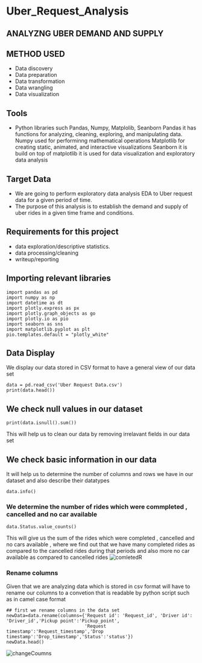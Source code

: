 # Uber_Request_Analysis
## ANALYZNG UBER DEMAND AND SUPPLY
## METHOD USED
* Data discovery
* Data preparation
* Data transformation 
* Data wrangling
* Data visualization
## Tools
* Python libraries such Pandas, Numpy, Matplolib, Seanborn
Pandas it has functions for analyzing, cleaning, exploring, and manipulating data.
Numpy used for performinng mathematical operations
Matplotlib for creating static, animated, and interactive visualizations
Seanborn it is build on top of matplotlib it is used for data visualization and exploratory data analysis
## Target Data
*  We are going to perform exploratory data analysis EDA to Uber request data for a given period of time.
*  The purpose of this analysis is to establish the demand and supply of uber rides in a given time frame and conditions.
## Requirements for this project
* data exploration/descriptive statistics.
* data processing/cleaning
* writeup/reporting
## Importing relevant libraries 
```
import pandas as pd
import numpy as np
import datetime as dt
import plotly.express as px
import plotly.graph_objects as go
import plotly.io as pio
import seaborn as sns
import matplotlib.pyplot as plt
pio.templates.default = "plotly_white"
```
## Data Display
We display our data stored in CSV format to have a general view of our data set 
```
data = pd.read_csv('Uber Request Data.csv')
print(data.head())
```
##  We check null values in our dataset
```
print(data.isnull().sum())
```
This will help us to clean our data by removing irrelavant fields in our data set
## We check basic information in our data 
It will help us to determine the number of columns and rows we have in our dataset and also describe their datatypes
```
data.info()
```
### We determine the number of rides which were commpleted , cancelled and no car available
```
data.Status.value_counts()
```
This will give us the sum of the rides which were completed , cancelled and no cars available , where we find out that we have many completed 
rides as compared to the cancelled rides during that periods and also more no car available as compared to cancelled rides
![comletedR](https://user-images.githubusercontent.com/44755841/227680113-4140ab7a-3546-4ecc-b0e2-20377b313014.png)

### Rename columns
Given that we are analyzing data which is stored in csv format will have to rename our columns to a convetion that is readable 
by python script such as in camel case format
```
## first we rename columns in the data set
newData=data.rename(columns={'Request id': 'Request_id', 'Driver id': 'Driver_id','Pickup point':'Pickup_point',
                             'Request timestamp':'Request_timestamp','Drop timestamp':'Drop_timestamp','Status':'status'})
newData.head()
```
![changeCoumns](https://user-images.githubusercontent.com/44755841/227681463-ec6b22e4-73ff-4054-b003-1e7ce4ecf960.png)






